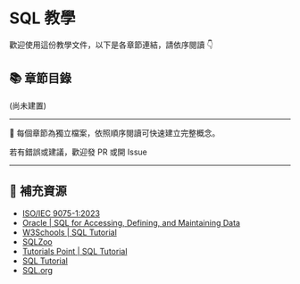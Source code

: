 # SQL 教學

歡迎使用這份教學文件，以下是各章節連結，請依序閱讀 👇

## 📚 章節目錄

(尚未建置)

---

📌 每個章節為獨立檔案，依照順序閱讀可快速建立完整概念。

若有錯誤或建議，歡迎發 PR 或開 Issue 

---

## 🔗 補充資源
* [ISO/IEC 9075-1:2023](https://www.iso.org/standard/76583.html?utm_source=chatgpt.com)
* [Oracle | SQL for Accessing, Defining, and Maintaining Data](https://www.oracle.com/tw/database/technologies/appdev/sql.html?utm_source=chatgpt.com)
* [W3Schools | SQL Tutorial](https://www.w3schools.com/sql/default.asp)
* [SQLZoo](https://sqlzoo.net/wiki/SQL_Tutorial)
* [Tutorials Point | SQL Tutorial](https://www.tutorialspoint.com/sql/index.htm)
* [SQL Tutorial](https://www.sqltutorial.org/)
* [SQL.org](https://www.sql.org/)
